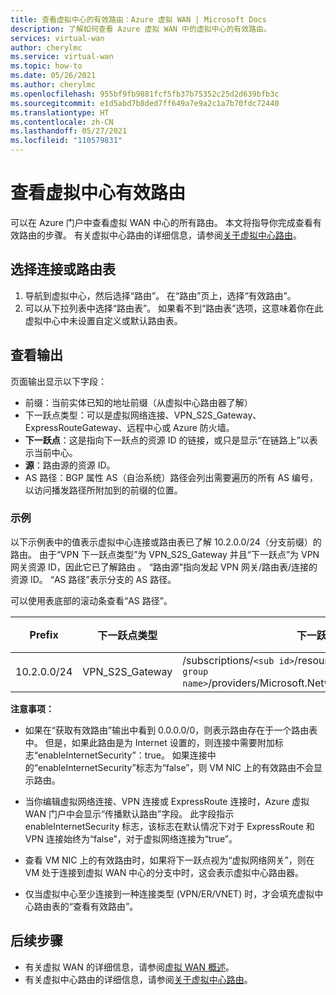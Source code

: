 ```yaml
---
title: 查看虚拟中心的有效路由：Azure 虚拟 WAN | Microsoft Docs
description: 了解如何查看 Azure 虚拟 WAN 中的虚拟中心的有效路由。
services: virtual-wan
author: cherylmc
ms.service: virtual-wan
ms.topic: how-to
ms.date: 05/26/2021
ms.author: cherylmc
ms.openlocfilehash: 955bf9fb9881fcf5fb37b75352c25d2d639bfb3c
ms.sourcegitcommit: e1d5abd7b8ded7ff649a7e9a2c1a7b70fdc72440
ms.translationtype: HT
ms.contentlocale: zh-CN
ms.lasthandoff: 05/27/2021
ms.locfileid: "110579831"
---
```

# <a name="view-virtual-hub-effective-routes"></a>查看虚拟中心有效路由

可以在 Azure 门户中查看虚拟 WAN 中心的所有路由。 本文将指导你完成查看有效路由的步骤。 有关虚拟中心路由的详细信息，请参阅[关于虚拟中心路由](about-virtual-hub-routing.md)。

## <a name="select-connections-or-route-tables"></a><a name="routing"></a>选择连接或路由表

1. 导航到虚拟中心，然后选择“路由”。 在“路由”页上，选择“有效路由”。
1. 可以从下拉列表中选择“路由表”。 如果看不到“路由表”选项，这意味着你在此虚拟中心中未设置自定义或默认路由表。

## <a name="view-output"></a><a name="output"></a>查看输出

页面输出显示以下字段：

* 前缀：当前实体已知的地址前缀（从虚拟中心路由器了解）
* 下一跃点类型：可以是虚拟网络连接、VPN_S2S_Gateway、ExpressRouteGateway、远程中心或 Azure 防火墙。
* **下一跃点**：这是指向下一跃点的资源 ID 的链接，或只是显示“在链路上”以表示当前中心。
* **源**：路由源的资源 ID。
* AS 路径：BGP 属性 AS（自治系统）路径会列出需要遍历的所有 AS 编号，以访问播发路径所附加到的前缀的位置。

### <a name="example"></a><a name="example"></a>示例

以下示例表中的值表示虚拟中心连接或路由表已了解 10.2.0.0/24（分支前缀）的路由。 由于“VPN 下一跃点类型”为 VPN_S2S_Gateway 并且“下一跃点”为 VPN 网关资源 ID，因此它已了解路由 。 “路由源”指向发起 VPN 网关/路由表/连接的资源 ID。 “AS 路径”表示分支的 AS 路径。

可以使用表底部的滚动条查看“AS 路径”。

| **Prefix** |  **下一跃点类型** | **下一跃点** |  **路由原点** |**AS 路径** |
| ---        | ---                | ---          | ---               | ---         |
| 10.2.0.0/24| VPN_S2S_Gateway |/subscriptions/`<sub id>`/resourceGroups/`<resource group name>`/providers/Microsoft.Network/vpnGateways/vpngw|/subscriptions/`<sub id>`/resourceGroups/`<resource group name>`/providers/Microsoft.Network/vpnGateways/vpngw| 20000|

**注意事项：**

* 如果在“获取有效路由”输出中看到 0.0.0.0/0，则表示路由存在于一个路由表中。 但是，如果此路由是为 Internet 设置的，则连接中需要附加标志“enableInternetSecurity”：true。 如果连接中的“enableInternetSecurity”标志为“false”，则 VM NIC 上的有效路由不会显示路由。

* 当你编辑虚拟网络连接、VPN 连接或 ExpressRoute 连接时，Azure 虚拟 WAN 门户中会显示“传播默认路由”字段。 此字段指示 enableInternetSecurity 标志，该标志在默认情况下对于 ExpressRoute 和 VPN 连接始终为“false”，对于虚拟网络连接为“true”。

* 查看 VM NIC 上的有效路由时，如果将下一跃点视为“虚拟网络网关”，则在 VM 处于连接到虚拟 WAN 中心的分支中时，这会表示虚拟中心路由器。

* 仅当虚拟中心至少连接到一种连接类型 (VPN/ER/VNET) 时，才会填充虚拟中心路由表的“查看有效路由”。

## <a name="next-steps"></a>后续步骤

* 有关虚拟 WAN 的详细信息，请参阅[虚拟 WAN 概述](virtual-wan-about.md)。
* 有关虚拟中心路由的详细信息，请参阅[关于虚拟中心路由](about-virtual-hub-routing.md)。
